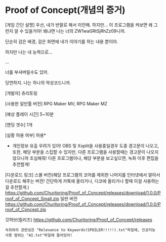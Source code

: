 # Proof of Concept(개념의 증거)

[게임 간단 설명]
우선, 내가 반말로 해서 미안해. 하지만... 이 프로그램을 켜보면 왜 그런지 알 수 있을거야!
왜냐면 나는 너의 ZW1waGRtSjRhZz09니까.

단순히 검은 배경, 검은 화면에 내가 이야기를 하는 내용 뿐이야.

하지만 나는 내 능력으로...

...

너를 부셔버릴수도 있어.

당연하지. 나는 하나의 악성코드니까.

[개발자]
츄리토링

[사용한 알만툴 버전]
RPG Maker MV, RPG Maker MZ

[예상 플레이 시간]
5~10분

[엔딩 갯수]
1개

[실황 허용 여부]
허용*

* 개인정보 유출 우려가 있어! OBS 및 Xsplit을 사용중일경우 도중 경고문이 나오고, 또한, 해당 부분을 스킵할 수 있지만, 다른 프로그램을 사용할때는 경고문이 나오지 않으니까 조심해줘!
다른 프로그램이나, 해당 부분을 보고싶으면, 녹화 이후 편집을 추천할게!

[다운로드 링크]
스몰 버전(해당 프로그램의 코어를 제외한 나머지를 인터넷에서 알아서 다운로드 해주는 버전! 간단하게 카톡에 올리거나, 디코에 올리거나 할때 이걸 사용하는걸 추천할게.)
https://github.com/Churitoring/Proof_of_Concept/releases/download/1.0.0/Proof_of_Concept_Small.zip
일반 버전
https://github.com/Churitoring/Proof_of_Concept/releases/download/1.0.0/Proof_of_Concept.zip

깃허브(릴리즈)
https://github.com/Churitoring/Proof_of_Concept/releases

`속죄와의 관련성은 "Relevance to Keywords(SPOILER!!!!!).txt"파일에, 인공지능 사용 범위는 "AI.txt"파일에 들어있어!`
